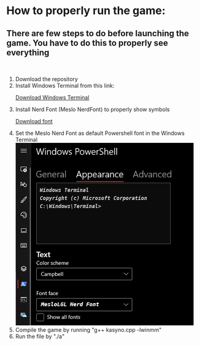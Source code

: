  <h1>How to properly run the game: </h1>
 
 <h2>There are few steps to do before launching the game. You have to do this to properly see everything</h2>
 <br>
    <ol>
        <li>Download the repository</li>
        <li>Install Windows Terminal from this link: </li>
        <p><a href = "https://docs.microsoft.com/en-us/windows/terminal/install"> Download Windows Terminal</a></p>
        <li>Install Nerd Font (Meslo NerdFont) to properly show symbols</li>
        <p><a href  = "https://www.nerdfonts.com/font-downloads">Download font</a></p>
        <li>Set the Meslo Nerd Font as default Powershell font in the Windows Terminal</li>
        <img src ="NerdFontScreen.png">
        <li>Compile the game by running "g++ kasyno.cpp -lwinmm"
        <li>Run the file by "./a"</li>
    </ol>
